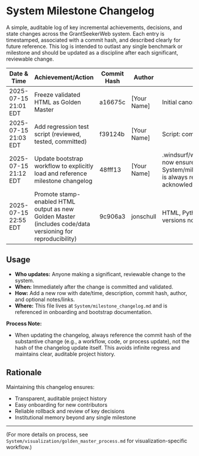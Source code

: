 # System Milestone Changelog

A simple, auditable log of key incremental achievements, decisions, and state changes across the GrantSeekerWeb system. Each entry is timestamped, associated with a commit hash, and described clearly for future reference. This log is intended to outlast any single benchmark or milestone and should be updated as a discipline after each significant, reviewable change.

| Date & Time           | Achievement/Action                                       | Commit Hash | Author      | Notes/Links                |
|-----------------------|----------------------------------------------------------|-------------|-------------|----------------------------|
| 2025-07-15 21:01 EDT  | Freeze validated HTML as Golden Master                   | a16675c     | [Your Name] | Initial canonical HTML     |
| 2025-07-15 21:03 EDT  | Add regression test script (reviewed, tested, committed) | f39124b     | [Your Name] | Script: compare_to_golden.py |
| 2025-07-15 21:12 EDT  | Update bootstrap workflow to explicitly load and reference milestone changelog | 48fff13     | [Your Name] | .windsurf/workflows/bootstrap.md now ensures System/milestone_changelog.md is always recovered and acknowledged |
| 2025-07-15 22:55 EDT  | Promote stamp-enabled HTML output as new Golden Master (includes code/data versioning for reproducibility) | 9c906a3     | jonschull   | HTML, Python, and mapping versions now paired in metadata |

## Usage
- **Who updates:** Anyone making a significant, reviewable change to the system.
- **When:** Immediately after the change is committed and validated.
- **How:** Add a new row with date/time, description, commit hash, author, and optional notes/links.
- **Where:** This file lives at `System/milestone_changelog.md` and is referenced in onboarding and bootstrap documentation.

**Process Note:**
- When updating the changelog, always reference the commit hash of the substantive change (e.g., a workflow, code, or process update), not the hash of the changelog update itself. This avoids infinite regress and maintains clear, auditable project history.

## Rationale
Maintaining this changelog ensures:
- Transparent, auditable project history
- Easy onboarding for new contributors
- Reliable rollback and review of key decisions
- Institutional memory beyond any single milestone

---

(For more details on process, see `System/visualization/golden_master_process.md` for visualization-specific workflow.)
